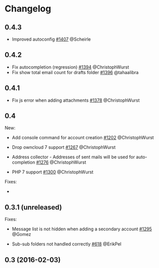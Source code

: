 # Changelog

## 0.4.3
 * Improved autoconfig
   [#1407](https://github.com/owncloud/mail/pull/1407) @Scheirle

## 0.4.2
 * Fix autocompletion (regression)
   [#1394](https://github.com/owncloud/mail/pull/1394) @ChristophWurst
 * Fix show total email count for drafts folder
   [#1396](https://github.com/owncloud/mail/pull/1396) @tahaalibra

## 0.4.1
 * Fix js error when adding attachments
   [#1378](https://github.com/owncloud/mail/pull/1378) @ChristophWurst

## 0.4

New:

* Add console command for account creation 
  [#1202](https://github.com/owncloud/mail/pull/1202) @ChristophWurst

* Drop owncloud 7 support 
  [#1267](https://github.com/owncloud/mail/pull/1267) @ChristophWurst

* Address collector - Addresses of sent mails will be used for auto-completion
  [#1276](https://github.com/owncloud/mail/pull/1276) @ChristophWurst

* PHP 7 support
  [#1300](https://github.com/owncloud/mail/pull/1300) @ChristophWurst

Fixes:

* 

## 0.3.1 (unreleased)


Fixes:

* Message list is not hidden when adding a secondary account
  [#1295](https://github.com/owncloud/mail/issues/1295) @Gomez

* Sub-sub folders not handled correctly
  [#618](https://github.com/owncloud/mail/issues/618) @ErikPel

## 0.3 (2016-02-03)

 
